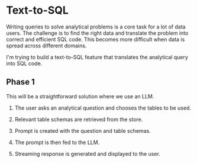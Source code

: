 # Text-to-SQL

Writing queries to solve analytical problems is a core task for a lot of data users. The challenge is to find the right data and translate the problem into correct and efficient SQL code. This becomes more difficult when data is spread across different domains. 

I'm trying to build a text-to-SQL feature that translates the analytical query into SQL code.

## Phase 1

This will be a straightforward solution where we use an LLM.

1. The user asks an analytical question and chooses the tables to be used.

2. Relevant table schemas are retrieved from the store.

3. Prompt is created with the question and table schemas.

4. The prompt is then fed to the LLM.

5. Streaming response is generated and displayed to the user.
